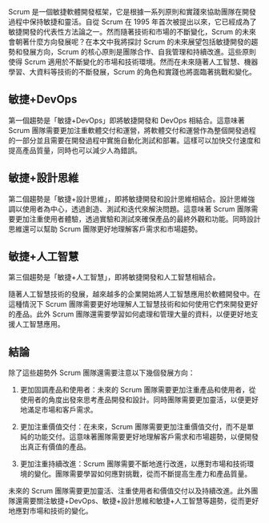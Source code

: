Scrum 是一個敏捷軟體開發框架，它是根據一系列原則和實踐來協助團隊在開發過程中保持敏捷和靈活。自從 Scrum 在 1995 年首次被提出以來，它已經成為了敏捷開發的代表性方法論之一。然而隨著技術和市場的不斷變化，Scrum 的未來會朝著什麼方向發展呢？在本文中我將探討 Scrum 的未來展望包括敏捷開發的趨勢和發展方向，Scrum 的核心原則是團隊合作、自我管理和持續改進。這些原則使得 Scrum 適用於不斷變化的市場和技術環境。然而在未來隨著人工智慧、機器學習、大資料等技術的不斷發展，Scrum 的角色和實踐也將面臨著挑戰和變化。

## 敏捷+DevOps

第一個趨勢是「敏捷+DevOps」即將敏捷開發和 DevOps 相結合。這意味著 Scrum 團隊需要更加注重軟體交付和運營，將軟體交付和運營作為整個開發過程的一部分並且需要在開發過程中實施自動化測試和部署。這樣可以加快交付速度和提高產品質量，同時也可以減少人為錯誤。

## 敏捷+設計思維

第二個趨勢是「敏捷+設計思維」，即將敏捷開發和設計思維相結合。設計思維強調以使用者為中心，透過創造、測試和迭代來解決問題。這意味著 Scrum 團隊需要更加注重使用者體驗，透過實驗和測試來確保產品的最終外觀和功能。同時設計思維還可以幫助 Scrum 團隊更好地理解客戶需求和市場趨勢。

## 敏捷+人工智慧

第三個趨勢是「敏捷+人工智慧」，即將敏捷開發和人工智慧相結合。

隨著人工智慧技術的發展，越來越多的企業開始將人工智慧應用於軟體開發中。在這種情況下 Scrum 團隊需要更好地理解人工智慧技術和如何使用它們來開發更好的產品。此外 Scrum 團隊還需要學習如何處理和管理大量的資料，以便更好地支援人工智慧應用。

## 結論

除了這些趨勢外 Scrum 團隊還需要注意以下幾個發展方向：

1.  更加固調產品和使用者：未來的 Scrum 團隊需要更加注重產品和使用者，從使用者的角度出發來思考產品開發和設計。同時團隊需要更加靈活，以便更好地滿足市場和客戶需求。

2.  更加注重價值交付：在未來，Scrum 團隊需要更加注重價值交付，而不是單純的功能交付。這意味著團隊需要更好地理解客戶需求和市場趨勢，以便開發出真正有價值的產品。

3.  更加注重持續改進：Scrum 團隊需要不斷地進行改進，以應對市場和技術環境的變化。團隊需要學習如何應對挑戰，從而不斷提高生產力和產品質量。

未來的 Scrum 團隊需要更加靈活、注重使用者和價值交付以及持續改進。此外團隊還需要關注敏捷+DevOps、敏捷+設計思維和敏捷+人工智慧等趨勢，從而更好地應對市場和技術的變化。
